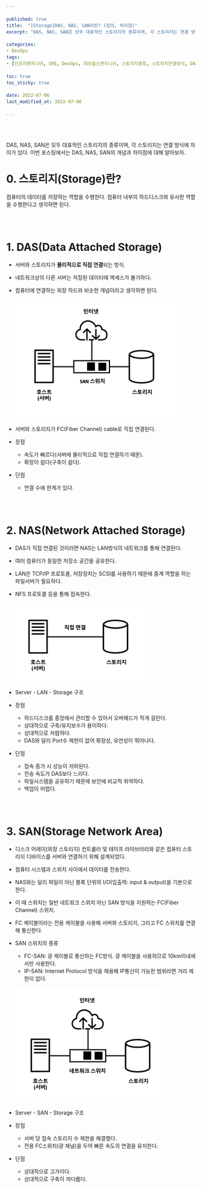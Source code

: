 ```yaml
---

published: true
title:  "[Storage]DAS, NAS, SAN이란? (정의, 차이점)"
excerpt: "DAS, NAS, SAN은 모두 대표적인 스토리지의 종류이며, 각 스토리지는 연결 방식에 차이가 있다"

categories:
- DevOps
tags:
- [인프라엔지니어, SRE, DevOps, 데브옵스엔지니어, 스토리지종류, 스토리지연결방식, DAS, NAS, SAN]

toc: true
toc_sticky: true

date: 2022-07-06
last_modified_at: 2022-07-06

---
```


<br/><br/>

DAS, NAS, SAN은 모두 대표적인 스토리지의 종류이며, 각 스토리지는 연결 방식에 차이가 있다. 이번 포스팅에서는 DAS, NAS, SAN의 개념과 차이점에 대해 알아보자.

# 0. 스토리지(Storage)란?

컴퓨터의 데이터를 저장하는 역할을 수행한다. 컴퓨터 내부의 하드디스크와 유사한 역할을 수행한다고 생각하면 된다.

<br/><br/>


# 1. DAS(Data Attached Storage)

- 서버와 스토리지가 **물리적으로 직접 연결**되는 방식.
- 네트워크상의 다른 서버는 저장된 데이터에 액세스가 불가하다.
- 컴퓨터에 연결하는 외장 하드와 비슷한 개념이라고 생각하면 된다.
    
    ![2022-07-06-Storage-DAS-NAS-SAN1](/assets/images/2022-07-06-Storage-DAS-NAS-SAN/2022-07-06-Storage-DAS-NAS-SAN2.png)
    

- 서버와 스토리지가 FC(Fiber Channel) cable로 직접 연결된다.

- 장점
    - 속도가 빠르다(서버에 물리적으로 직접 연결하기 때문).
    - 확장이 쉽다(구축이 쉽다).
- 단점
    - 연결 수에 한계가 있다.

<br/><br/>

# 2. NAS(Network Attached Storage)

- DAS가 직접 연결된 것이라면 NAS는 LAN방식의 네트워크를 통해 연결된다.
- 여러 컴퓨터가 동일한 저장소 공간을 공유한다.
- LAN은 TCP/IP 프로토콜, 저장장치는 SCSI를 사용하기 때문에 중계 역할을 하는 파일서버가 필요하다.
- NFS 프로토콜 등을 통해 접속한다.
    
    ![2022-07-06-Storage-DAS-NAS-SAN3](/assets/images/2022-07-06-Storage-DAS-NAS-SAN/2022-07-06-Storage-DAS-NAS-SAN3.png)
    

- Server - LAN - Storage 구조

- 장점
    - 하드디스크를 중앙에서 관리할 수 있어서 오버헤드가 적게 걸린다.
    - 상대적으로 구축/유지보수가 용이하다.
    - 상대적으로 저렴하다.
    - DAS와 달리 Port수 제한이 없어 확장성, 유연성이 뛰어나다.
- 단점
    - 접속 증가 시 성능이 저하된다.
    - 전송 속도가 DAS보다 느리다.
    - 파일시스템을 공유하기 때문에 보안에 비교적 취약하다.
    - 백업이 어렵다.
    
<br/><br/>

# 3. SAN(Storage Network Area)

- 디스크 어레이(외장 스토리지) 컨트롤러 및 테이프 라이브러리와 같은 컴퓨터 스토리지 디바이스를 서버와 연결하기 위해 설계되었다.
- 컴퓨터 시스템과 스위치 사이에서 데이터를 전송한다.
- NAS와는 달리 파일이 아닌 블록 단위의 I/O(입출력: input & output)을 기본으로 한다.
- 이 때 스위치는 일반 네트워크 스위치 아닌 SAN 방식을 지원하는 FC(Fiber Channel) 스위치.
- FC 케이블이라는 전용 케이블을 사용해 서버와 스토리지, 그리고 FC 스위치를 연결해 통신한다.
- SAN 스위치의 종류
    - FC-SAN: 광 케이블로 통신하는 FC방식. 광 케이블을 사용하므로 10km이내에서만 사용한다.
    - IP-SAN: Internet Protocol 방식을 채용해 IP통신이 가능한 범위라면 거리 제한이 없다.
    
    ![2022-07-06-Storage-DAS-NAS-SAN1](/assets/images/2022-07-06-Storage-DAS-NAS-SAN/2022-07-06-Storage-DAS-NAS-SAN1.png)
    

- Server - SAN - Storage 구조

- 장점
    - 서버 당 접속 스토리지 수 제한을 해결했다.
    - 전용 FC스위치(광 채널)을 두어 빠른 속도의 연결을 유지한다.
    
- 단점
    - 상대적으로 고가이다.
    - 상대적으로 구축이 까다롭다.

<br/><br/>
